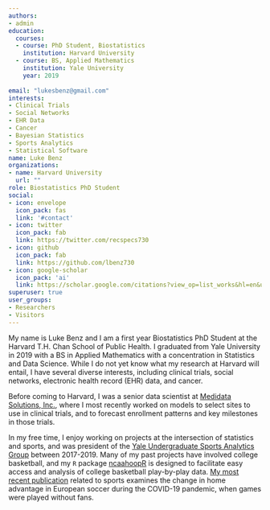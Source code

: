 ```yaml
---
authors:
- admin
education:
  courses:
  - course: PhD Student, Biostatistics
    institution: Harvard University
  - course: BS, Applied Mathematics
    institution: Yale University
    year: 2019
    
email: "lukesbenz@gmail.com"
interests:
- Clinical Trials
- Social Networks
- EHR Data
- Cancer
- Bayesian Statistics
- Sports Analytics
- Statistical Software
name: Luke Benz
organizations:
- name: Harvard University
  url: ""
role: Biostatistics PhD Student
social:
- icon: envelope
  icon_pack: fas
  link: '#contact'
- icon: twitter
  icon_pack: fab
  link: https://twitter.com/recspecs730
- icon: github
  icon_pack: fab
  link: https://github.com/lbenz730
- icon: google-scholar
  icon_pack: 'ai'
  link: https://scholar.google.com/citations?view_op=list_works&hl=en&user=K401YYwAAAAJ
superuser: true
user_groups:
- Researchers
- Visitors
---
```


My name is Luke Benz and I am a first year Biostatistics PhD Student at the Harvard T.H. Chan School of Public Health. I graduated from Yale University in 2019 with a BS in Applied Mathematics with a concentration in Statistics and Data Science. While I do not yet know what my research at Harvard will entail, I have several diverse interests, including clinical trials, social networks, electronic health record (EHR) data, and cancer. 

Before coming to Harvard, I was a senior data scientist at [Medidata Solutions, Inc.](https://www.medidata.com/en/), where I most recently worked on models to select sites to use in clinical trials, and to forecast enrollment patterns and key milestones in those trials.

In my free time, I enjoy working on projects at the intersection of statistics and sports, and was president of the [Yale Undergraduate Sports Analytics Group](https://sports.sites.yale.edu) between 2017-2019. Many of my past projects have involved college basketball, and my `R` package [ncaahoopR](https://github.com/lbenz730/ncaahoopR) is designed to facilitate easy access and analysis of college basketball play-by-play data. [My most recent publication](https://arxiv.org/abs/2012.14949) related to sports examines the change in home advantage in European soccer during the COVID-19 pandemic, when games were played without fans.
